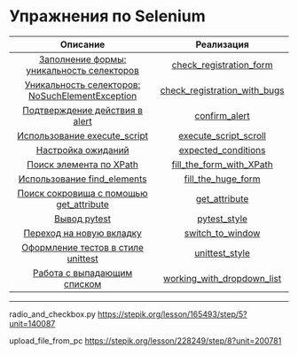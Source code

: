 # Упражнения по Selenium

|                                         Описание                                         |                                Реализация                                 |
|:----------------------------------------------------------------------------------------:|:-------------------------------------------------------------------------:|
|      [Заполнение формы: уникальность селекторов](tasks/check_registration_form.md)       |      [check_registration_form](solutions/check_registration_form.py)      |
| [Уникальность селекторов: NoSuchElementException](tasks/check_registration_with_bugs.md) | [check_registration_with_bugs](solutions/check_registration_with_bugs.py) |
|                 [Подтверждение действия в alert](tasks/confirm_alert.md)                 |                [confirm_alert](solutions/confirm_alert.py)                |
|              [Использование execute_script](tasks/execute_script_scroll.md)              |        [execute_script_scroll](solutions/execute_script_scroll.py)        |
|                    [Настройка ожиданий](tasks/expected_conditions.md)                    |          [expected_conditions](solutions/expected_conditions.py)          |
|               [Поиск элемента по XPath](tasks/fill_the_form_with_XPath.md)               |     [fill_the_form_with_XPath](solutions/fill_the_form_with_XPath.py)     |
|                [Использование find_elements](tasks/fill_the_huge_form.md)                |           [fill_the_huge_form](solutions/fill_the_huge_form.py)           |
|            [Поиск сокровища с помощью get_attribute](tasks/get_attribute.md)             |                [get_attribute](solutions/get_attribute.py)                |
|                          [Вывод pytest](tasks/pytest_style.md)                           |                 [pytest_style](solutions/pytest_style.py)                 |
|                  [Переход на новую вкладку](tasks/switch_to_window.md)                   |             [switch_to_window](solutions/switch_to_window.py)             |
|              [Оформление тестов в стиле unittest](tasks/unittest_style.md)               |               [unittest_style](solutions/unittest_style.py)               |
|            [Работа с выпадающим списком](tasks/working_with_dropdown_list.md)            |   [working_with_dropdown_list](solutions/working_with_dropdown_list.py)   |

---

radio_and_checkbox.py https://stepik.org/lesson/165493/step/5?unit=140087

upload_file_from_pc  https://stepik.org/lesson/228249/step/8?unit=200781
